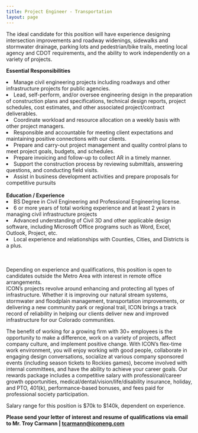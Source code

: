 ```yaml
---
title: Project Engineer - Transportation
layout: page
---
```

The ideal candidate for this position will have experience designing intersection improvements and roadway widenings, sidewalks and stormwater drainage, parking lots and pedestrian/bike trails, meeting local agency and CDOT requirements, and the ability to work independently on a variety of projects.

<b>Essential Responsibilities</b>
<li>Manage civil engineering projects including roadways and other infrastructure projects for public agencies.</li>
<li>Lead, self-perform, and/or oversee engineering design in the preparation of construction plans and specifications, technical design reports, project schedules, cost estimates, and other associated project/contract deliverables.</li>
<li>Coordinate workload and resource allocation on a weekly basis with other project managers.</li>
<li>Responsible and accountable for meeting client expectations and maintaining positive connections with our clients.</li>
<li>Prepare and carry-out project management and quality control plans to meet project goals, budgets, and schedules.</li>
<li>Prepare invoicing and follow-up to collect AR in a timely manner.</li>
<li>Support the construction process by reviewing submittals, answering questions, and conducting field visits.</li>
<li>Assist in business development activities and prepare proposals for competitive pursuits</li>

<br>
<b>Education / Experience</b>

<li>BS Degree in Civil Engineering and Professional Engineering license.</li>
<li>6 or more years of total working experience and at least 2 years in managing civil infrastructure projects </li>
<li>Advanced understanding of Civil 3D and other applicable design software, including Microsoft Office programs such as Word, Excel, Outlook, Project, etc.</li>
<li>Local experience and relationships with Counties, Cities, and Districts is a plus.</li>

<br>
<br>

Depending on experience and qualifications, this position is open to candidates outside the Metro Area with interest in remote office arrangements.  
ICON’s projects revolve around enhancing and protecting all types of infrastructure. Whether it is improving our natural stream systems, stormwater and floodplain management, transportation improvements, or delivering a new community park or regional trail, ICON brings a track record of reliability in helping our clients deliver new and improved infrastructure for our Colorado communities.

The benefit of working for a growing firm with 30+ employees is the opportunity to make a difference, work on a variety of projects, affect company culture, and implement positive change. With ICON’s flex-time work environment, you will enjoy working with good people, collaborate in engaging design conversations, socialize at various company sponsored events (including season tickets to Rockies games), become involved with internal committees, and have the ability to achieve your career goals. Our rewards package includes a competitive salary with professional/career growth opportunities, medical/dental/vision/life/disability insurance, holiday, and PTO, 401(k), performance-based bonuses, and fees paid for professional society participation.

Salary range for this position is $70k to $140k, dependent on experience.

<b>Please send your letter of interest and resume of qualifications via email to
Mr. Troy Carmann | <tcarmann@iconeng.com></b>

